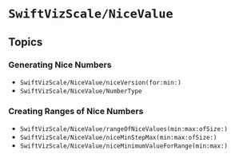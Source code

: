# ``SwiftVizScale/NiceValue``

## Topics

### Generating Nice Numbers

- ``SwiftVizScale/NiceValue/niceVersion(for:min:)``
- ``SwiftVizScale/NiceValue/NumberType``

### Creating Ranges of Nice Numbers

- ``SwiftVizScale/NiceValue/rangeOfNiceValues(min:max:ofSize:)``
- ``SwiftVizScale/NiceValue/niceMinStepMax(min:max:ofSize:)``
- ``SwiftVizScale/NiceValue/niceMinimumValueForRange(min:max:)``
